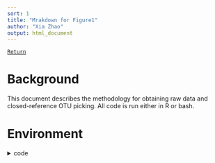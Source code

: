 ```yaml
---
sort: 1
title: "Mrakdown for Figure1"
author: "Xia Zhao"
output: html_document
---
```


[`Return`](./)

# Background

This document describes the methodology for obtaining raw data and closed-reference OTU picking. All code is run either in R or bash.

# Environment  
  <details>
 <summary>code</summary>
  ```r
  library(tidyverse)
  library(ggthemes)
  library(ggsci)
  library(ggpubr)
  library(survminer)
  library(survival)
  library(survivalROC)
  library(reshape2) 
```
  </details>
  

  
